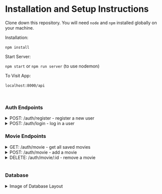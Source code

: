 # Installation and Setup Instructions

Clone down this repository. You will need `node` and `npm` installed globally on your machine.

Installation:

`npm install`

Start Server:

`npm start` or `npm run server` (to use nodemon)

To Visit App:

`localhost:8000/api`

<br>

### Auth Endpoints

<details>
<summary>POST: /auth/register - register a new user</summary>
<br>
Expected Body

```JSON
{
    "name": "Tobi",
    "email": "tobi@mail.com",
    "password": "password"
}
```

Expected Response

```JSON
{
    "user_id": "9ekfbwwr489u4298"
}

```

</details>
<details>
<summary>POST: /auth/login - log in a user</summary>
<br>
Expected Body

```JSON
{
    "email": "tobi@mail.com",
    "password": "password"
}
```

Expected Response

```JSON
{
    "token": "eyJhbGciOiJIUzI1NiIsInR5cCI6IkpXVCJ9.eyJzdWIiOiIxMjM0NTY3ODkwIiwibmFtZSI6IkpvaG4gRG9lIiwiaWF0IjoxNTE2MjM5MDIyfQ.SflKxwRJSMeKKF2QT4fwpMeJf36POk6yJV_adQssw5c"
}

```

</details>

### Movie Endpoints

<details>
<summary>GET: /auth/movie - get all saved movies</summary>

Expected Response

```JSON
[
    {
        "_id": "2948",
    "title": "Shawshank Redemption",
    "overview": "You should watch it",
    "backdrop": "/tXHpvlr5F7gV5DwgS7M5HBrUi2C.jpg",
    "poster": "/q6y0Go1tsGEsmtFryDOJo3dEmqu.jpg",
    "cast": [
        {
            "name": "Tim Robbins",
            "profile_path": "/hsCu1JUzQQ4pl7uFxAVFLOs9yHh.jpg"
            }
        ]
    }
]

```

</details>
<details>
<summary>POST: /auth/movie - add a movie</summary>
<br>
Expected Body

```JSON
{
    "_id": "2948",
    "title": "Shawshank Redemption",
    "overview": "You should watch it",
    "backdrop": "/tXHpvlr5F7gV5DwgS7M5HBrUi2C.jpg",
    "poster": "/q6y0Go1tsGEsmtFryDOJo3dEmqu.jpg",
    "cast": [
        {
           "name": "Tim Robbins",
           "profile_path": "/hsCu1JUzQQ4pl7uFxAVFLOs9yHh.jpg"
        }
    ]
}
```

Expected Response

```JSON
{
    "_id": "2948",
    "title": "Shawshank Redemption",
    "overview": "You should watch it",
    "backdrop": "/tXHpvlr5F7gV5DwgS7M5HBrUi2C.jpg",
    "poster": "/q6y0Go1tsGEsmtFryDOJo3dEmqu.jpg",
    "cast": [
        {
           "name": "Tim Robbins",
           "profile_path": "/hsCu1JUzQQ4pl7uFxAVFLOs9yHh.jpg"
        }
    ]
}

```

</details>
<details>
<summary>DELETE: /auth/movie/:id - remove a movie</summary>

</details>

<br>

### Database

<details>
    <summary>Image of Database Layout</summary>
    <br>

![Database](schema.png)

</details>
